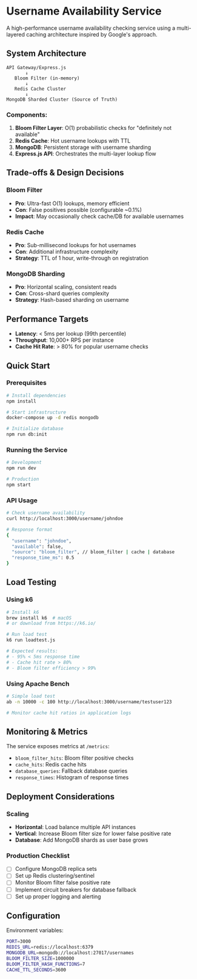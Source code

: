 # Username Availability Service

A high-performance username availability checking service using a multi-layered caching architecture inspired by Google's approach.

## System Architecture

```
API Gateway/Express.js
       ↓
   Bloom Filter (in-memory)
       ↓
   Redis Cache Cluster
       ↓
MongoDB Sharded Cluster (Source of Truth)
```

### Components:

1. **Bloom Filter Layer**: O(1) probabilistic checks for "definitely not available"
2. **Redis Cache**: Hot username lookups with TTL
3. **MongoDB**: Persistent storage with username sharding
4. **Express.js API**: Orchestrates the multi-layer lookup flow

## Trade-offs & Design Decisions

### Bloom Filter
- **Pro**: Ultra-fast O(1) lookups, memory efficient
- **Con**: False positives possible (configurable ~0.1%)
- **Impact**: May occasionally check cache/DB for available usernames

### Redis Cache
- **Pro**: Sub-millisecond lookups for hot usernames
- **Con**: Additional infrastructure complexity
- **Strategy**: TTL of 1 hour, write-through on registration

### MongoDB Sharding
- **Pro**: Horizontal scaling, consistent reads
- **Con**: Cross-shard queries complexity
- **Strategy**: Hash-based sharding on username

## Performance Targets
- **Latency**: < 5ms per lookup (99th percentile)
- **Throughput**: 10,000+ RPS per instance
- **Cache Hit Rate**: > 80% for popular username checks

## Quick Start

### Prerequisites
```bash
# Install dependencies
npm install

# Start infrastructure
docker-compose up -d redis mongodb

# Initialize database
npm run db:init
```

### Running the Service
```bash
# Development
npm run dev

# Production
npm start
```

### API Usage
```bash
# Check username availability
curl http://localhost:3000/username/johndoe

# Response format
{
  "username": "johndoe",
  "available": false,
  "source": "bloom_filter", // bloom_filter | cache | database
  "response_time_ms": 0.5
}
```

## Load Testing

### Using k6
```bash
# Install k6
brew install k6  # macOS
# or download from https://k6.io/

# Run load test
k6 run loadtest.js

# Expected results:
# - 95% < 5ms response time
# - Cache hit rate > 80%
# - Bloom filter efficiency > 99%
```

### Using Apache Bench
```bash
# Simple load test
ab -n 10000 -c 100 http://localhost:3000/username/testuser123

# Monitor cache hit ratios in application logs
```

## Monitoring & Metrics

The service exposes metrics at `/metrics`:
- `bloom_filter_hits`: Bloom filter positive checks
- `cache_hits`: Redis cache hits
- `database_queries`: Fallback database queries
- `response_times`: Histogram of response times

## Deployment Considerations

### Scaling
- **Horizontal**: Load balance multiple API instances
- **Vertical**: Increase Bloom filter size for lower false positive rate
- **Database**: Add MongoDB shards as user base grows

### Production Checklist
- [ ] Configure MongoDB replica sets
- [ ] Set up Redis clustering/sentinel
- [ ] Monitor Bloom filter false positive rate
- [ ] Implement circuit breakers for database fallback
- [ ] Set up proper logging and alerting

## Configuration

Environment variables:
```bash
PORT=3000
REDIS_URL=redis://localhost:6379
MONGODB_URL=mongodb://localhost:27017/usernames
BLOOM_FILTER_SIZE=1000000
BLOOM_FILTER_HASH_FUNCTIONS=7
CACHE_TTL_SECONDS=3600
```